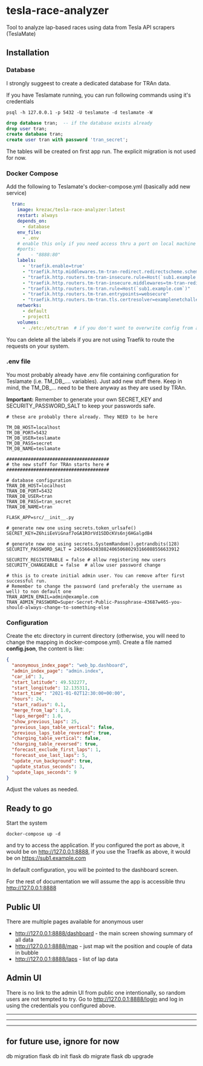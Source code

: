 # tesla-race-analyzer
Tool to analyze lap-based races using data from Tesla API scrapers (TeslaMate)

## Installation

### Database
I strongly suggeest to create a dedicated database for TRAn data.

If you have Teslamate running, you can run following commands using it's credentials
```shell
psql -h 127.0.0.1 -p 5432 -U teslamate -d teslamate -W
```
```sql
drop database tran;  -- if the database exists already
drop user tran;
create database tran;
create user tran with password 'tran_secret';
```

The tables will be created on first app run. The explicit migration is not used for now.

### Docker Compose
Add the following to Teslamate's docker-compose.yml (basically add new service)
```yaml
  tran:
    image: krezac/tesla-race-analyzer:latest
    restart: always
    depends_on:
      - database
    env_file:
      - .env
    # enable this only if you need access thru a port on local machine
    #ports:
    #    - "8888:80"
    labels:
      - 'traefik.enable=true'
      - "traefik.http.middlewares.tm-tran-redirect.redirectscheme.scheme=https"
      - "traefik.http.routers.tm-tran-insecure.rule=Host(`sub1.example.com`)"
      - "traefik.http.routers.tm-tran-insecure.middlewares=tm-tran-redirect"
      - "traefik.http.routers.tm-tran.rule=Host(`sub1.example.com`)"
      - "traefik.http.routers.tm-tran.entrypoints=websecure"
      - "traefik.http.routers.tm-tran.tls.certresolver=examplenetchallenge"
    networks:
      - default
      - project1
    volumes:
      - ./etc:/etc/tran  # if you don't want to overwrite config from app, you can add :ro
```

You can delete all the labels if you are not using Traefik to route the requests on your system.

### .env file
You most probably already have .env file containing configuration for Teslamate (i.e. TM_DB_.... variables).
Just add new stuff there. Keep in mind, the TM_DB_... need to be there anyway as they are used by TRAn.

**Important:** Remember to generate your own SECRET_KEY and SECURITY_PASSWORD_SALT to keep your passwords safe.
```shell
# these are probably there already. They NEED to be here

TM_DB_HOST=localhost
TM_DB_PORT=5432
TM_DB_USER=teslamate
TM_DB_PASS=secret
TM_DB_NAME=teslamate

######################################
# the new stuff for TRAn starts here #
######################################

# database configuration
TRAN_DB_HOST=localhost
TRAN_DB_PORT=5432
TRAN_DB_USER=tran
TRAN_DB_PASS=tran_secret
TRAN_DB_NAME=tran

FLASK_APP=src/__init__.py

# generate new one using secrets.token_urlsafe()
SECRET_KEY=Z6hiiEeViGnaf7oGA1ROrVd1SDDcKVs6nj6HGalgdB4

# generate new one using secrets.SystemRandom().getrandbits(128)
SECURITY_PASSWORD_SALT = 245566430388240650680293166088556633912

SECURITY_REGISTERABLE = false # allow registering new users
SECURITY_CHANGEABLE = false  # allow user password change

# this is to create initial admin user. You can remove after first successful run.
# Remember to change the password (and preferably the username as well) to non default one
TRAN_ADMIN_EMAIL=admin@example.com
TRAN_ADMIN_PASSWORD=Super-Secret-Public-Passphrase-43687w465-you-should-always-change-to-something-else
```

### Configuration
Create the etc directory in current directory (otherwise, you will need to change the mapping in docker-compose.yml).
Create a file named **config.json**, the content is like:
```json
{
  "anonymous_index_page": "web_bp.dashboard",
  "admin_index_page": "admin.index",
  "car_id": 3,
  "start_latitude": 49.532277,
  "start_longitude": 12.135311,
  "start_time": "2021-01-02T12:30:00+00:00",
  "hours": 24,
  "start_radius": 0.1,
  "merge_from_lap": 1.0,
  "laps_merged": 1.0,
  "show_previous_laps": 25,
  "previous_laps_table_vertical": false,
  "previous_laps_table_reversed": true,
  "charging_table_vertical": false,
  "charging_table_reversed": true,
  "forecast_exclude_first_laps": 1,
  "forecast_use_last_laps": 5,
  "update_run_background": true,
  "update_status_seconds": 3,
  "update_laps_seconds": 9
}
```
Adjust the values as needed. 

## Ready to go

Start the system
```shell
docker-compose up -d
```
and try to access the application. If you configured the port as above, it would be on http://127.0.0.1:8888, 
if you use the Traefik as above, it would be on https://sub1.example.com

In default configuration, you will be pointed to the dashboard screen.

For the rest of documentation we will assume the app is accessible thru http://127.0.0.1:8888


## Public UI
There are multiple pages available for anonymous user
 * http://127.0.0.1:8888/dashboard - the main screen showing summary of all data
 * http://127.0.0.1:8888/map - just map wit the position and couple of data in bubble
 * http://127.0.0.1:8888/laps - list of lap data

## Admin UI
There is no link to the admin UI from public one intentionally, so random users are not tempted to try.
Go to http://127.0.0.1:8888/login and log in using the credentials you configured above.


------------------------
------------------------
------------------------
## for future use, ignore for now
db migration
flask db init
flask db migrate
flask db upgrade